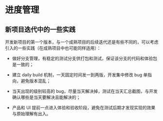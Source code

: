 # 进度管理

## 新项目迭代中的一些实践

开发新项目的第一个版本，与一个成熟项目的后续迭代还是有些不同的，可以考虑引入的一些实践（在成熟项目中也可能同样适用）：

- 做好分支管理，有稳定的测试分支供打包和测试，保证该分支的代码和体验包是一致的；

- 建立 daily build 机制，一天固定时间发一到两版，开发集中修改 bug 单指向，避免版本混乱；

- 当天出现的级别较高的 bug，尽量当天解决掉，测试在当天汇总截图，与开发确认哪些是当天要解决且能解决的；

- 产品和 UI 提前一点进入体验和验收阶段，避免在测试后期才发现实现的效果与原始理解有出入。
